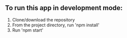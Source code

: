 ## To run this app in development mode:

1. Clone/download the repository
2. From the project directory, run 'npm install'
3. Run 'npm start'

